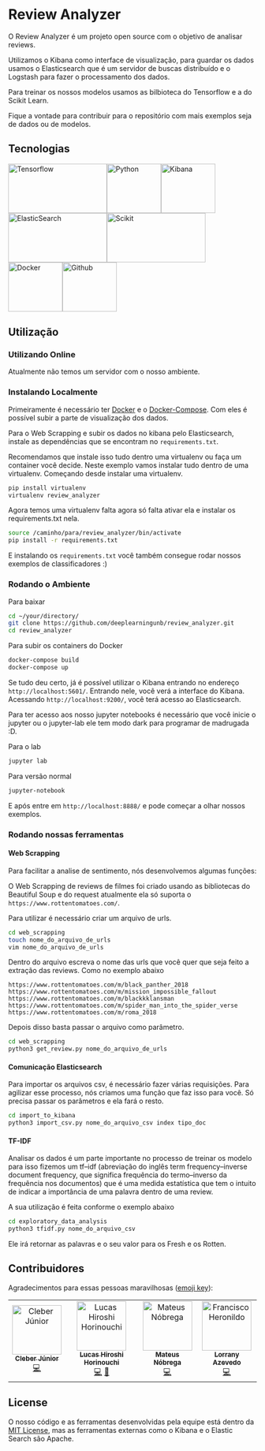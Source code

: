 # Review Analyzer
O Review Analyzer é um projeto open source com o objetivo de analisar reviews. 

Utilizamos o Kibana como interface de visualização, para guardar os dados usamos o Elasticsearch que é um servidor de buscas distribuído e o Logstash para fazer o processamento dos dados.

Para treinar os nossos modelos usamos as bilbioteca do Tensorflow e a do Scikit Learn.

Fique a vontade para contribuir para o repositório com mais exemplos seja de dados ou de modelos.

## Tecnologias

<img src="https://www.tensorflow.org/images/tf_logo_social.png" alt="Tensorflow" height="100" width="200"/><img src="https://www.python.org/static/opengraph-icon-200x200.png" alt="Python" height="100" width="110"/><img src="https://i0.wp.com/kubedex.com/wp-content/uploads/2018/09/kibana-1.png" alt="Kibana" height="100" width="110"/><img src="https://miro.medium.com/max/892/1*AYP0Mg_MwJMm3Kbx8Xa8lQ.png" alt="ElasticSearch" height="100" width="200"/><img src="https://upload.wikimedia.org/wikipedia/commons/thumb/0/05/Scikit_learn_logo_small.svg/1200px-Scikit_learn_logo_small.svg.png" alt="Scikit" height="100" width="200"/><img src="https://www.mundodocker.com.br/wp-content/uploads/2015/06/docker_facebook_share.png" alt="Docker" height="100" width="110"/><img src="https://www.defcon-lab.org/wp-content/uploads/2018/01/github.png" alt="Github" height="100" width="110"/>
## Utilização

### Utilizando Online
Atualmente não temos um servidor com o nosso ambiente.

### Instalando Localmente
Primeiramente é necessário ter [Docker](https://docs.docker.com/install/) e o [Docker-Compose](https://docs.docker.com/compose/install/). Com eles é possível subir a parte de visualização dos dados.

Para o Web Scrapping e subir os dados no kibana pelo Elasticsearch, instale as dependências que se encontram no `requirements.txt`.

Recomendamos que instale isso tudo dentro uma virtualenv ou faça um container você decide. Neste exemplo vamos instalar tudo dentro de uma virtualenv. Começando desde instalar uma virtualenv.

```bash
pip install virtualenv
virtualenv review_analyzer
```
Agora temos uma virtualenv falta agora só falta ativar ela e instalar os requirements.txt nela.

```bash
source /caminho/para/review_analyzer/bin/activate
pip install -r requirements.txt 
```

E instalando os `requirements.txt` você também consegue rodar nossos exemplos de classificadores :)

### Rodando o Ambiente

Para baixar 

```bash
cd ~/your/directory/
git clone https://github.com/deeplearningunb/review_analyzer.git
cd review_analyzer
```

Para subir os containers do Docker

```bash
docker-compose build
docker-compose up
```

Se tudo deu certo, já é possível utilizar o Kibana entrando no endereço `http://localhost:5601/`. Entrando nele, você verá a interface do Kibana. Acessando `http://localhost:9200/`, você terá acesso ao Elasticsearch.

Para ter acesso aos nosso jupyter notebooks é necessário que você inicie o jupyter ou o jupyter-lab ele tem modo dark para programar de madrugada :D.

Para o lab
```bash
jupyter lab
```
Para versão normal
```bash
jupyter-notebook
```
E após entre em `http://localhost:8888/` e pode começar a olhar nossos exemplos.

### Rodando nossas ferramentas

#### Web Scrapping
Para facilitar a analise de sentimento, nós desenvolvemos algumas funções:

O Web Scrapping de reviews de filmes foi criado usando as bibliotecas do Beautiful Soup e do request atualmente ela só suporta o `https://www.rottentomatoes.com/`. 

Para utilizar é necessário criar um arquivo de urls.

```bash
cd web_scrapping
touch nome_do_arquivo_de_urls
vim nome_do_arquivo_de_urls
```

Dentro do arquivo escreva o nome das urls que você quer que seja feito a extração das reviews. Como no exemplo abaixo

```
https://www.rottentomatoes.com/m/black_panther_2018
https://www.rottentomatoes.com/m/mission_impossible_fallout
https://www.rottentomatoes.com/m/blackkklansman
https://www.rottentomatoes.com/m/spider_man_into_the_spider_verse
https://www.rottentomatoes.com/m/roma_2018
```

Depois disso basta passar o arquivo como parâmetro.
```bash
cd web_scrapping
python3 get_review.py nome_do_arquivo_de_urls
```

#### Comunicação Elasticsearch

Para importar os arquivos csv, é necessário fazer várias requisições. Para agilizar esse processo, nós criamos uma função que faz isso para você. Só precisa passar os parâmetros e ela fará o resto.

```bash
cd import_to_kibana
python3 import_csv.py nome_do_arquivo_csv index tipo_doc
```
#### TF-IDF

Analisar os dados é um parte importante no processo de treinar os modelo para isso fizemos um tf–idf (abreviação do inglês term frequency–inverse document frequency, que significa frequência do termo–inverso da frequência nos documentos) que é uma medida estatística que tem o intuito de indicar a importância de uma palavra dentro de uma review.

A sua utilização é feita conforme o exemplo abaixo 

```bash
cd exploratory_data_analysis
python3 tfidf.py nome_do_arquivo_csv
```

Ele irá retornar as palavras e o seu valor para os Fresh e os Rotten.

## Contribuidores

Agradecimentos para essas pessoas maravilhosas ([emoji key](https://allcontributors.org/docs/en/emoji-key)):
<!-- ALL-CONTRIBUTORS-LIST:START - Do not remove or modify this section -->
<!-- prettier-ignore -->
<table>
    <tr>
        <td align="center">
            <a href="https://github.com/cjjcastro"><img src="https://avatars0.githubusercontent.com/u/26393787?v=4" width="100px;" alt="Cleber Júnior" />
                <br /><sub><b>Cleber Júnior</b></sub></a>
            <br /><a href="https://github.com/deeplearningunb/review_analyzer/commits?author=cjjcastro" title="Code">💻</a></td>
        <td align="center">
            <a href="https://github.com/Hiroshi18"><img src="https://avatars0.githubusercontent.com/u/26282955?v=4" width="100px;" alt="Lucas Hiroshi Horinouchi" />
                <br /><sub><b>Lucas Hiroshi Horinouchi</b></sub></a>
            <br /><a href="https://github.com/deeplearningunb/review_analyzer/commits?author=Hiroshi18" title="Code">💻</a> <a href="https://github.com/deeplearningunb/review_analyzer/commits?author=Hiroshi18" title="Documentation">📖</a></td>
        <td align="center">
            <a href="https://github.com/mateusnr"><img src="https://avatars0.githubusercontent.com/u/13491922?v=4" width="100px;" alt="Mateus Nóbrega" />
                <br /><sub><b>Mateus Nóbrega</b></sub></a>
            <br /><a href="https://github.com/deeplearningunb/review_analyzer/commits?author=mateusnr" title="Code">💻</a></td>
        <td align="center">
            <a href="https://github.com/Lorryaze"><img src="https://avatars1.githubusercontent.com/u/30262806?v=4" width="100px;" alt="Francisco Heronildo" />
                <br /><sub><b>Lorrany Azevedo</b></sub></a>
            <br /><a href="https://github.com/deeplearningunb/review_analyzer/commits?author=Lorryaze" title="Code">💻</a></td>
    </tr>
</table>

<!-- ALL-CONTRIBUTORS-LIST:END -->

## License

O nosso código e as ferramentas desenvolvidas pela equipe está dentro da [MIT License](./LICENSE), mas as ferramentas externas como o Kibana e o Elastic Search são Apache.

